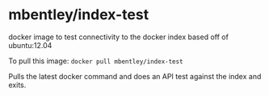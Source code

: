 mbentley/index-test
==================

docker image to test connectivity to the docker index
based off of ubuntu:12.04

To pull this image:
`docker pull mbentley/index-test`

Pulls the latest docker command and does an API test against the index and exits.
